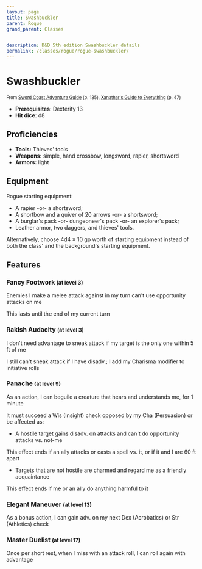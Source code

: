 ```yaml
---
layout: page
title: Swashbuckler
parent: Rogue
grand_parent: Classes


description: D&D 5th edition Swashbuckler details
permalink: /classes/rogue/rogue-swashbuckler/
---
```


# Swashbuckler

<small>From <a target="_blank" href="https://dnd.wizards.com/products/tabletop-games/rpg-products/sc-adventurers-guide">Sword Coast Adventure Guide</a> (p. 135), <a target="_blank" href="https://dnd.wizards.com/products/tabletop-games/rpg-products/xanathars-guide-everything">Xanathar's Guide to Everything</a> (p. 47)</small>

- **Prerequisites**: Dexterity 13
- **Hit dice**: d8

## Proficiencies

- **Tools:** Thieves' tools
- **Weapons:** simple, hand crossbow, longsword, rapier, shortsword
- **Armors:** light

## Equipment


Rogue starting equipment:

- A rapier -or- a shortsword;
- A shortbow and a quiver of 20 arrows -or- a shortsword;
- A burglar's pack -or- dungeoneer's pack -or- an explorer's pack;
- Leather armor, two daggers, and thieves' tools.

Alternatively, choose 4d4 × 10 gp worth of starting equipment instead of both the class' and the background's starting equipment.


## Features

### Fancy Footwork <small>(at level 3)</small>


Enemies I make a melee attack against in my turn can't use opportunity attacks on me

This lasts until the end of my current turn



### Rakish Audacity <small>(at level 3)</small>


I don't need advantage to sneak attack if my target is the only one within 5 ft of me

I still can't sneak attack if I have disadv.; I add my Charisma modifier to initiative rolls



### Panache <small>(at level 9)</small>


As an action, I can beguile a creature that hears and understands me, for 1 minute

It must succeed a Wis (Insight) check opposed by my Cha (Persuasion) or be affected as:
- A hostile target gains disadv. on attacks and can't do opportunity attacks vs. not-me

This effect ends if an ally attacks or casts a spell vs. it, or if it and I are 60 ft apart
- Targets that are not hostile are charmed and regard me as a friendly acquaintance

This effect ends if me or an ally do anything harmful to it



### Elegant Maneuver <small>(at level 13)</small>


As a bonus action, I can gain adv. on my next Dex (Acrobatics) or Str (Athletics) check



### Master Duelist <small>(at level 17)</small>


Once per short rest, when I miss with an attack roll, I can roll again with advantage


